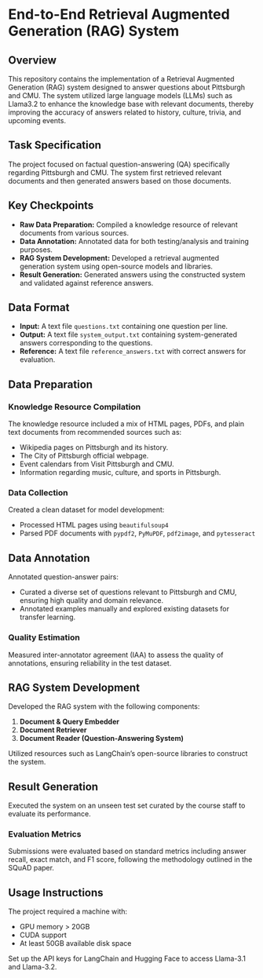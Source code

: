 # End-to-End Retrieval Augmented Generation (RAG) System

## Overview

This repository contains the implementation of a Retrieval Augmented Generation (RAG) system designed to answer questions about Pittsburgh and CMU. The system utilized large language models (LLMs) such as Llama3.2 to enhance the knowledge base with relevant documents, thereby improving the accuracy of answers related to history, culture, trivia, and upcoming events.

## Task Specification

The project focused on factual question-answering (QA) specifically regarding Pittsburgh and CMU. The system first retrieved relevant documents and then generated answers based on those documents.

## Key Checkpoints

- **Raw Data Preparation:** Compiled a knowledge resource of relevant documents from various sources.
- **Data Annotation:** Annotated data for both testing/analysis and training purposes.
- **RAG System Development:** Developed a retrieval augmented generation system using open-source models and libraries.
- **Result Generation:** Generated answers using the constructed system and validated against reference answers.

## Data Format

- **Input:** A text file `questions.txt` containing one question per line.
- **Output:** A text file `system_output.txt` containing system-generated answers corresponding to the questions.
- **Reference:** A text file `reference_answers.txt` with correct answers for evaluation.

## Data Preparation

### Knowledge Resource Compilation

The knowledge resource included a mix of HTML pages, PDFs, and plain text documents from recommended sources such as:

- Wikipedia pages on Pittsburgh and its history.
- The City of Pittsburgh official webpage.
- Event calendars from Visit Pittsburgh and CMU.
- Information regarding music, culture, and sports in Pittsburgh.

### Data Collection

Created a clean dataset for model development:

- Processed HTML pages using `beautifulsoup4`
- Parsed PDF documents with `pypdf2`, `PyMuPDF`, `pdf2image`, and `pytesseract`

## Data Annotation

Annotated question-answer pairs:

- Curated a diverse set of questions relevant to Pittsburgh and CMU, ensuring high quality and domain relevance.
- Annotated examples manually and explored existing datasets for transfer learning.

### Quality Estimation

Measured inter-annotator agreement (IAA) to assess the quality of annotations, ensuring reliability in the test dataset.

## RAG System Development

Developed the RAG system with the following components:

1. **Document & Query Embedder**
2. **Document Retriever**
3. **Document Reader (Question-Answering System)**

Utilized resources such as LangChain’s open-source libraries to construct the system.

## Result Generation

Executed the system on an unseen test set curated by the course staff to evaluate its performance. 

### Evaluation Metrics

Submissions were evaluated based on standard metrics including answer recall, exact match, and F1 score, following the methodology outlined in the SQuAD paper.

## Usage Instructions

The project required a machine with:

- GPU memory > 20GB
- CUDA support
- At least 50GB available disk space

Set up the API keys for LangChain and Hugging Face to access Llama-3.1 and Llama-3.2.
